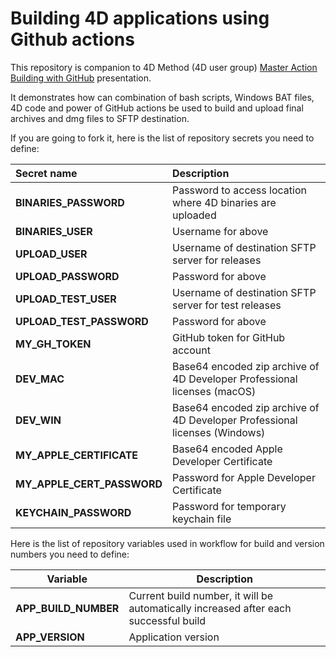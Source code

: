 
# Building 4D applications using Github actions

This repository is companion to 4D Method (4D user group)  [Master Action Building with GitHub](https://4dmethod.com/2024/04/24/master-action-building-with-github-milan-adamov/) presentation.

It demonstrates how can combination of bash scripts, Windows BAT files, 4D code and power of GitHub actions be used to build and upload final archives and dmg files to SFTP destination.

If you are going to fork it, here is the list of repository secrets you need to define:

| Secret name                | Description                                                  |
| :------------------------- | :----------------------------------------------------------- |
| **BINARIES_PASSWORD**      | Password to access location where 4D binaries are uploaded   |
| **BINARIES_USER**          | Username for above                                           |
| **UPLOAD_USER**            | Username of destination SFTP server for releases             |
| **UPLOAD_PASSWORD**        | Password for above                                           |
| **UPLOAD_TEST_USER**       | Username of destination SFTP server for test releases        |
| **UPLOAD_TEST_PASSWORD**   | Password for above                                           |
| **MY_GH_TOKEN**               | GitHub token for GitHub account                              |
| **DEV_MAC**                | Base64 encoded zip archive of 4D Developer Professional licenses (macOS) |
| **DEV_WIN**                | Base64 encoded zip archive of 4D Developer Professional licenses (Windows) |
| **MY_APPLE_CERTIFICATE**   | Base64 encoded Apple Developer Certificate                   |
| **MY_APPLE_CERT_PASSWORD** | Password for Apple Developer Certificate                      |
| **KEYCHAIN_PASSWORD**      | Password for temporary keychain file                         |

Here is the list of repository variables used in workflow for build and version numbers you need to define:

| Variable             | Description                                                  |
| -------------------- | ------------------------------------------------------------ |
| **APP_BUILD_NUMBER** | Current build number, it will be automatically increased after each successful build |
| **APP_VERSION**      | Application version                                          |

